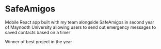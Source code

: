 # SafeAmigos
Mobile React app built with my team alongside SafeAmigos in second year of Maynooth University allowing users to send out emergency messages to saved contacts based on a timer

Winner of best project in the year


